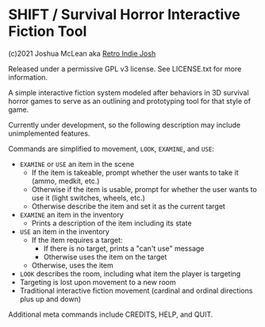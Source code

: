 # SHIFT / Survival Horror Interactive Fiction Tool

(c)2021 Joshua McLean aka [Retro Indie Josh](https://retroindiejosh.itch.io)

Released under a permissive GPL v3 license. See LICENSE.txt for more information.

A simple interactive fiction system modeled after behaviors in 3D survival horror games to serve as an outlining and prototyping tool for that style of game.

Currently under development, so the following description may include unimplemented features.

Commands are simplified to movement, `LOOK`, `EXAMINE`, and `USE`:

- `EXAMINE` or `USE` an item in the scene
    - If the item is takeable, prompt whether the user wants to take it (ammo, medkit, etc.)
    - Otherwise if the item is usable, prompt for whether the user wants to use it (light switches, wheels, etc.)
    - Otherwise describe the item and set it as the current target 
- `EXAMINE` an item in the inventory
    - Prints a description of the item including its state
- `USE` an item in the inventory
    - If the item requires a target:
        - If there is no target, prints a "can't use" message
        - Otherwise uses the item on the target
    - Otherwise, uses the item
- `LOOK` describes the room, including what item the player is targeting
- Targeting is lost upon movement to a new room
- Traditional interactive fiction movement (cardinal and ordinal directions plus up and down)

Additional meta commands include CREDITS, HELP, and QUIT.